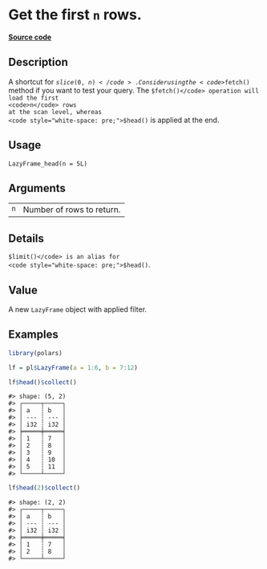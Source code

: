 

# Get the first <code>n</code> rows.

[**Source code**](https://github.com/pola-rs/r-polars/tree/main/R/lazyframe__lazy.R#L913)

## Description

A shortcut for <code>$slice(0, n)</code>. Consider using the
<code>$fetch()</code> method if you want to test your query. The
<code>$fetch()</code> operation will load the first <code>n</code> rows
at the scan level, whereas
<code style="white-space: pre;">$head()</code> is applied at the end.

## Usage

<pre><code class='language-R'>LazyFrame_head(n = 5L)
</code></pre>

## Arguments

<table>
<tr>
<td style="white-space: nowrap; font-family: monospace; vertical-align: top">
<code id="n">n</code>
</td>
<td>
Number of rows to return.
</td>
</tr>
</table>

## Details

<code style="white-space: pre;">$limit()</code> is an alias for
<code style="white-space: pre;">$head()</code>.

## Value

A new <code>LazyFrame</code> object with applied filter.

## Examples

``` r
library(polars)

lf = pl$LazyFrame(a = 1:6, b = 7:12)

lf$head()$collect()
```

    #> shape: (5, 2)
    #> ┌─────┬─────┐
    #> │ a   ┆ b   │
    #> │ --- ┆ --- │
    #> │ i32 ┆ i32 │
    #> ╞═════╪═════╡
    #> │ 1   ┆ 7   │
    #> │ 2   ┆ 8   │
    #> │ 3   ┆ 9   │
    #> │ 4   ┆ 10  │
    #> │ 5   ┆ 11  │
    #> └─────┴─────┘

``` r
lf$head(2)$collect()
```

    #> shape: (2, 2)
    #> ┌─────┬─────┐
    #> │ a   ┆ b   │
    #> │ --- ┆ --- │
    #> │ i32 ┆ i32 │
    #> ╞═════╪═════╡
    #> │ 1   ┆ 7   │
    #> │ 2   ┆ 8   │
    #> └─────┴─────┘
